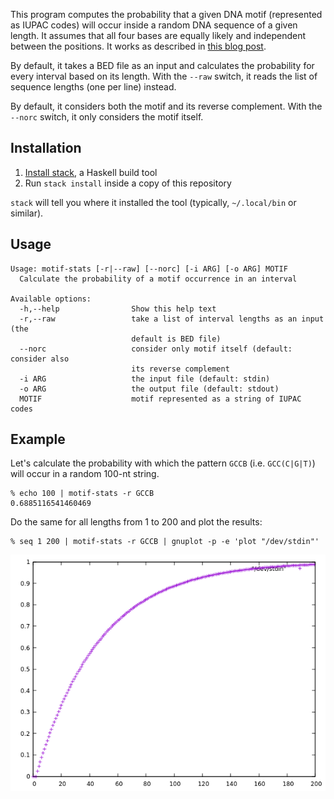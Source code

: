 This program computes the probability that a given DNA motif (represented as
IUPAC codes) will occur inside a random DNA sequence of a given length.
It assumes that all four bases are equally likely and independent between the
positions.
It works as described in [this blog post](https://ro-che.info/articles/2018-08-01-probability-of-regex).

By default, it takes a BED file as an input and calculates the probability for
every interval based on its length.
With the `--raw` switch, it reads the list of sequence lengths (one per line) instead.

By default, it considers both the motif and its reverse complement.
With the `--norc` switch, it only considers the motif itself.

## Installation

1. [Install stack](https://docs.haskellstack.org/en/stable/install_and_upgrade/), a
   Haskell build tool
2. Run `stack install` inside a copy of this repository

`stack` will tell you where it installed the tool (typically, `~/.local/bin` or similar).

## Usage


```
Usage: motif-stats [-r|--raw] [--norc] [-i ARG] [-o ARG] MOTIF
  Calculate the probability of a motif occurrence in an interval

Available options:
  -h,--help                Show this help text
  -r,--raw                 take a list of interval lengths as an input (the
                           default is BED file)
  --norc                   consider only motif itself (default: consider also
                           its reverse complement
  -i ARG                   the input file (default: stdin)
  -o ARG                   the output file (default: stdout)
  MOTIF                    motif represented as a string of IUPAC codes
```

## Example

Let's calculate the probability with which the pattern `GCCB` (i.e.
`GCC(C|G|T)`) will occur in a random 100-nt string.

    % echo 100 | motif-stats -r GCCB
    0.6885116541460469

Do the same for all lengths from 1 to 200 and plot the results:

    % seq 1 200 | motif-stats -r GCCB | gnuplot -p -e 'plot "/dev/stdin"'

![](plot.png)
